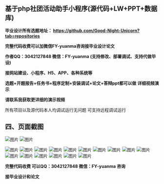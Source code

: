 ## 基于php社团活动助手小程序(源代码+LW+PPT+数据库)
**毕业设计所有选题地址： https://github.com/Good-Night-Unicorn?tab=repositories**

**完整代码收费可以加微信FY-yuanma咨询接毕业设计论文**

**作者QQ：3042127848 微信：FY-yuanma (支持修改、部署调试、支持代做毕设)**

**接网站建设、小程序、H5、APP、各种系统等**

**选题+开题报告+任务书+程序定制+安装调试+论文+答辩ppt都可以做**
**详细视频演示**

**请联系我获取更详细的演示视频**




所有项目以及源代码本人均调试运行无问题 可支持远程调试运行

## 四、页面截图
![图片](https://github.com/user-attachments/assets/55e0d1bb-72e2-485d-ba09-793dd4472cbb)
![图片](https://github.com/user-attachments/assets/c1519ca9-5cdf-4560-9334-319231e1e58d)

![图片](https://github.com/user-attachments/assets/78a18804-cdb4-48c2-949e-ed967ace78b9)
![图片](https://github.com/user-attachments/assets/4225427f-d3c5-43cc-87a5-5aa38908a262)
![图片](https://github.com/user-attachments/assets/3be965fe-2988-48b6-af79-d8544ab8bf37)
![图片](https://github.com/user-attachments/assets/9439a1dc-9238-45d6-b842-1a6fbcc21eb2)
![图片](https://github.com/user-attachments/assets/c68f360f-14dc-4cd7-9652-87c452980102)
![图片](https://github.com/user-attachments/assets/03dcaf5d-9a80-41e7-aac5-1264d976b20c)
![图片](https://github.com/user-attachments/assets/32da1158-aac6-4f71-a6be-63d3c92d40f2)
![图片](https://github.com/user-attachments/assets/41f21005-9f7d-479c-b5a5-fe2abfb01c18)
![图片](https://github.com/user-attachments/assets/507d6f3b-f49a-4ed2-806b-3513979ffa9e)
![图片](https://github.com/user-attachments/assets/3b37d339-3781-4002-9811-f4ad6a64998b)
![图片](https://github.com/user-attachments/assets/34f52e68-6cac-4237-b2ec-bbd22687ff01)
![图片](https://github.com/user-attachments/assets/660c9c5f-8861-40b3-8743-3c89c0380689)
![图片](https://github.com/user-attachments/assets/8840159b-5f78-4039-b03c-cc57ae855bc4)
![图片](https://github.com/user-attachments/assets/96c5708c-cb29-4687-a2d8-ddcb4c9ec449)
![图片](https://github.com/user-attachments/assets/35b3e090-a5e9-49db-aaf2-379c0c57255c)
![图片](https://github.com/user-attachments/assets/9567bacd-6de1-402c-90ac-cc9ebf6e315a)

**完整代码收费  可以QQ：3042127848 微信：FY-yuanma 咨询**

**接毕业设计和论文**
